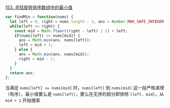[153. 寻找旋转排序数组中的最小值](https://leetcode.cn/problems/find-minimum-in-rotated-sorted-array/description/?envType=study-plan-v2&envId=top-100-liked)

```javascript
var findMin = function(nums) {
  let left = 0, right = nums.length - 1, ans = Number.MAX_SAFE_INTEGER;
  while(left <= right) {
    const mid = Math.floor((right - left) / 2) + left;
    if(nums[left] <= nums[mid]) {
      ans = Math.min(ans, nums[left]);
      left = mid + 1;
    } else {
      ans = Math.min(ans, nums[mid]);
      right = mid - 1;
    }
  }
  return ans;
};
```

当满足 `nums[left] <= nums[mid]` 时，`nums[left]` 到 `nums[mid]` 这一段严格递增（有序），最小值要么是 `nums[left]`，要么在无序的部分即排除 `[left, mid]`，从 `mid + 1` 开始搜索
